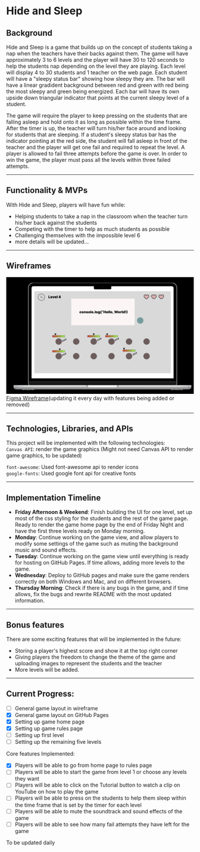 # Hide and Sleep  

## Background  
Hide and Sleep is a game that builds up on the concept of students taking a nap when the teachers have their backs against them. The game will have approximately 3 to 6 levels and the player will have 30 to 120 seconds to help the students nap depending on the level they are playing. Each level will display 4 to 30 students and 1 teacher on the web page. Each student will have a "sleepy status bar" showing how sleepy they are. The bar will have a linear gradident background between red and green with red being the most sleepy and green being energized. Each bar will have its own upside down triangular indicator that points at the current sleepy level of a student.  

The game will require the player to keep pressing on the students that are falling asleep and hold onto it as long as possible within the time frame. After the timer is up, the teacher will turn his/her face around and looking for students that are sleeping. If a student's sleepy status bar has the indicator pointing at the red side, the student will fall asleep in front of the teacher and the player will get one fail and required to repeat the level. A player is allowed to fail three attempts before the game is over. In order to win the game, the player must pass all the levels within three failed attempts.

----
## Functionality & MVPs  
With Hide and Sleep, players will have fun while:  
- Helping students to take a nap in the classroom when the teacher turn his/her back against the students
- Competing with the timer to help as much students as possible
- Challenging themselves with the impossible level 6
- more details will be updated...

----
## Wireframes
![Hide and Sleep Wireframe](src/assets/images/wireframe.png)
[Figma Wireframe](https://www.figma.com/proto/2qE9LmP9WiDT8S0dl0k2zp/JSP-Game-Wireframe?page-id=0%3A1&type=design&node-id=120-205&viewport=-1512%2C-175%2C0.5&t=8VkJ8Yarj4JbQxU7-1&scaling=scale-down&starting-point-node-id=120%3A205&mode=design)(updating it every day with features being added or removed)

----
## Technologies, Libraries, and APIs
This project will be implemented with the following technologies:  
`Canvas API`: render the game graphics (Might not need Canvas API to render game graphics, to be updated)  
<!-- `Anime.css`: apply animation effects when players click on the screen -->
`font-awesome`: Used font-awesome api to render icons  
`google-fonts`: Used google font api for creative fonts  

----
## Implementation Timeline
- __Friday Afternoon & Weekend__: Finish building the UI for one level, set up most of the css styling for the students and the rest of the game page. Ready to render the game home page by the end of Friday Night and have the first three levels ready on Monday morning.
- __Monday__: Continue working on the game view, and allow players to modify some settings of the game such as muting the background music and sound effects.
- __Tuesday__: Continue working on the game view until everything is ready for hosting on GitHub Pages. If time allows, adding more levels to the game.
- __Wednesday__: Deploy to GitHub pages and make sure the game renders correctly on both Windows and Mac, and on different browsers.
- __Thursday Morning__: Check if there is any bugs in the game, and if time allows, fix the bugs and rewrite README with the most updated information.

----
## Bonus features
There are some exciting features that will be implemented in the future:
- Storing a player's highest score and show it at the top right corner
- Giving players the freedom to change the theme of the game and uploading images to represent the students and the teacher
- More levels will be added.  

----
## Current Progress: 
- [ ] General game layout in wireframe
- [x] General game layout on GitHub Pages
- [x] Setting up game home page
- [x] Setting up game rules page
- [ ] Setting up first level
- [ ] Setting up the remaining five levels

Core features Implemented:
- [x] Players will be able to go from home page to rules page
- [ ] Players will be able to start the game from level 1 or choose any levels they want
- [ ] Players will be able to click on the Tutorial button to watch a clip on YouTube on how to play the game
- [ ] Players will be able to press on the students to help them sleep within the time frame that is set by the timer for each level
- [ ] Players will be able to mute the soundtrack and sound effects of the game
- [ ] Players will be able to see how many fail attempts they have left for the game

To be updated daily